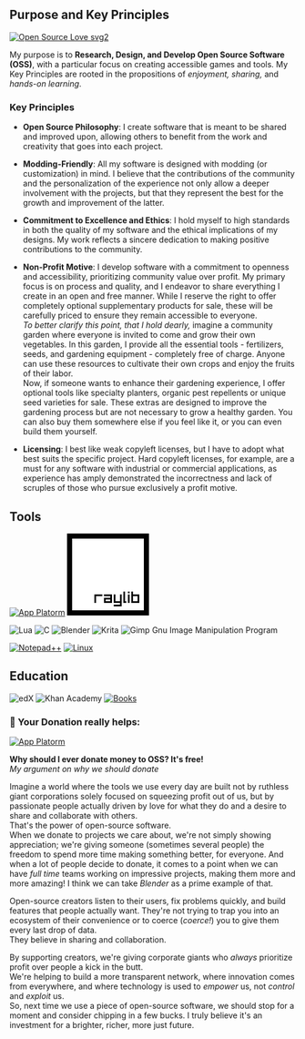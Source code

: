 ## Purpose and Key Principles

[![Open Source Love svg2](https://badges.frapsoft.com/os/v2/open-source.svg?v=103)](https://github.com/ellerbrock/open-source-badges/)

My purpose is to **Research, Design, and Develop Open Source Software (OSS)**, with a particular focus on creating accessible games and tools. My Key Principles are rooted in the propositions of _enjoyment, sharing,_ and _hands-on learning_. 

### Key Principles

- **Open Source Philosophy**: I create software that is meant to be shared and improved upon, allowing others to benefit from the work and creativity that goes into each project.

- **Modding-Friendly**: All my software is designed with modding (or customization) in mind. I believe that the contributions of the community and the personalization of the experience not only allow a deeper involvement with the projects, but that they represent the best for the growth and improvement of the latter.

- **Commitment to Excellence and Ethics**: I hold myself to high standards in both the quality of my software and the ethical implications of my designs. My work reflects a sincere dedication to making positive contributions to the community.

- **Non-Profit Motive**: I develop software with a commitment to openness and accessibility, prioritizing community value over profit. My primary focus is on process and quality, and I endeavor to share everything I create in an open and free manner. While I reserve the right to offer completely optional supplementary products for sale, these will be carefully priced to ensure they remain accessible to everyone.\
_To better clarify this point, that I hold dearly,_ imagine a community garden where everyone is invited to come and grow their own vegetables. In this garden, I provide all the essential tools - fertilizers, seeds, and gardening equipment - completely free of charge. Anyone can use these resources to cultivate their own crops and enjoy the fruits of their labor.\
Now, if someone wants to enhance their gardening experience, I offer optional tools like specialty planters, organic pest repellents or unique seed varieties for sale. These extras are designed to improve the gardening process but are not necessary to grow a healthy garden. You can also buy them somewhere else if you feel like it, or you can even build them yourself.

- **Licensing**: I best like weak copyleft licenses, but I have to adopt what best suits the specific project. Hard copyleft licenses, for example, are a must for any software with industrial or commercial applications, as experience has amply demonstrated the incorrectness and lack of scruples of those who pursue exclusively a profit motive.

## Tools
[![App Platorm](https://raw.githubusercontent.com/love2d/love/60278b0532036d404c0b7b011c7b63ab58a5ddaf/platform/unix/love.svg)](https://www.love2d.org/)
[![App Platorm](https://github.com/raysan5/raylib/blob/master/logo/raylib_144x144.png?raw=true)](https://www.raylib.com/)

![Lua](https://img.shields.io/badge/lua-%232C2D72.svg?style=for-the-badge&logo=lua&logoColor=white)
![C](https://img.shields.io/badge/c-%2300599C.svg?style=for-the-badge&logo=c&logoColor=white)
![Blender](https://img.shields.io/badge/blender-%23F5792A.svg?style=for-the-badge&logo=blender&logoColor=white)
![Krita](https://img.shields.io/badge/Krita-203759?style=for-the-badge&logo=krita&logoColor=EEF37B)
![Gimp Gnu Image Manipulation Program](https://img.shields.io/badge/Gimp-657D8B?style=for-the-badge&logo=gimp&logoColor=FFFFFF)

[![Notepad++](https://img.shields.io/badge/Notepad++-90E59A.svg?&logo=notepad%2b%2b&logoColor=black)](#)
[![Linux](https://img.shields.io/badge/Linux-FCC624?logo=linux&logoColor=black)](#)

## Education
![edX](https://img.shields.io/badge/edX-%2302262B.svg?style=for-the-badge&logo=edX&logoColor=white)
![Khan Academy](https://img.shields.io/badge/KhanAcademy-%2314BF96.svg?style=for-the-badge&logo=KhanAcademy&logoColor=white)
[![Books](https://img.shields.io/badge/A%20rich-LIBRARY-b8c2b9?style=for-the-badge)](https://imgix.bustle.com/rehost/2016/9/13/9b64218a-939c-485d-89c6-ae247784ddc3.jpg?w=800&fit=crop&crop=faces&auto=format%2Ccompress&q=50&dpr=2)

### :bear: Your Donation really helps:
[![App Platorm](https://img.shields.io/badge/Ko--fi-F16061?style=for-the-badge&logo=ko-fi&logoColor=white)](https://ko-fi.com/grislic)

**Why should I ever donate money to OSS? It's free!**\
_My argument on why we should donate_

Imagine a world where the tools we use every day are built not by ruthless giant corporations solely focused on squeezing profit out of us, but by passionate people actually driven by love for what they do and a desire to share and collaborate with others.\
That's the power of open-source software.\
When we donate to projects we care about, we're not simply showing appreciation; we're giving someone (sometimes several people) the freedom to spend more time making something better, for everyone. And when a lot of people decide to donate, it comes to a point when we can have _full time_ teams working on impressive projects, making them more and more amazing! I think we can take _Blender_ as a prime example of that.

Open-source creators listen to their users, fix problems quickly, and build features that people actually want. They're not trying to trap you into an ecosystem of their convenience or to coerce (_coerce!_) you to give them every last drop of data.\
They believe in sharing and collaboration.

By supporting creators, we're giving corporate giants who _always_ prioritize profit over people a kick in the butt.\
We're helping to build a more transparent network, where innovation comes from everywhere, and where technology is used to _empower_ us, not _control_ and _exploit_ us.\
So, next time we use a piece of open-source software, we should stop for a moment and consider chipping in a few bucks. I truly believe it's an investment for a brighter, richer, more just future.




